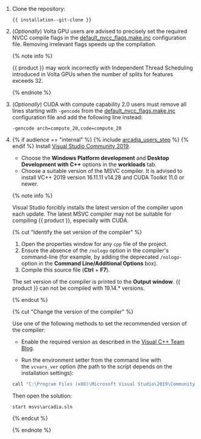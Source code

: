 1. Clone the repository:

    ```no-highlight
    {{ installation--git-clone }}
    ```

1. (_Optionally_) Volta GPU users are advised to precisely set the required NVCC compile flags in the [default_nvcc_flags.make.inc](https://github.com/catboost/catboost/blob/master/catboost/cuda/cuda_lib/default_nvcc_flags.make.inc) configuration file. Removing irrelevant flags speeds up the compilation.

    {% note info %}

    {{ product }} may work incorrectly with Independent Thread Scheduling introduced in Volta GPUs when the number of splits for features exceeds 32.

    {% endnote %}

1. (_Optionally_) CUDA with compute capability 2.0 users must remove all lines starting with `-gencode` from the [default_nvcc_flags.make.inc](https://github.com/catboost/catboost/blob/master/catboost/cuda/cuda_lib/default_nvcc_flags.make.inc) configuration file and add the following line instead:
    ```no-highlight
    -gencode arch=compute_20,code=compute_20
    ```

1. {% if audience == "internal" %} {% include [arcadia_users_step](../../../yandex_specific/_includes/arcadia_users_step.md) %} {% endif %} Install [Visual Studio Community 2019](https://www.visualstudio.com/downloads/#build-tools-for-visual-studio-2019).

    - Choose the **Windows Platform development** and **Desktop Development with C++** options in the **workloads** tab.
    - Choose a suitable version of the MSVC compiler. It is advised to install VC++ 2019 version 16.11.11 v14.28 and CUDA Toolkit 11.0 or newer.

    {% note info %}

    Visual Studio forcibly installs the latest version of the compiler upon each update. The latest MSVC compiler may not be suitable for compiling {{ product }}, especially with CUDA.

    {% cut "Identify the set version of the compiler" %}


    1. Open the properties window for any `cpp` file of the project.
    1. Ensure the absence of the `/nologo` option in the compiler's command-line (for example, by adding the deprecated `/nologo-` option in the **Command Line/Additional Options** box).
    1. Compile this source file (**Ctrl** + **F7**).

    The set version of the compiler is printed to the **Output window**. {{ product }} can not be compiled with 19.14.* versions.

    {% endcut %}

    {% cut "Change the version of the compiler" %}

    Use one of the following methods to set the recommended version of the compiler:
    - Enable the required version as described in the [Visual C++ Team Blog](https://devblogs.microsoft.com/cppblog/side-by-side-minor-version-msvc-toolsets-in-visual-studio-2019/).

    - Run the environment setter from the command line with the `vcvars_ver` option (the path to the script depends on the installation settings):

    ```bash
    call "C:\Program Files (x86)\Microsoft Visual Studio\2019\Community\VC\Auxiliary\Build\vcvars64.bat" -vcvars_ver=14.28
    ```

    Then open the solution:
    ```no-highlight
    start msvs\arcadia.sln
    ```
    {% endcut %}

    {% endnote %}

